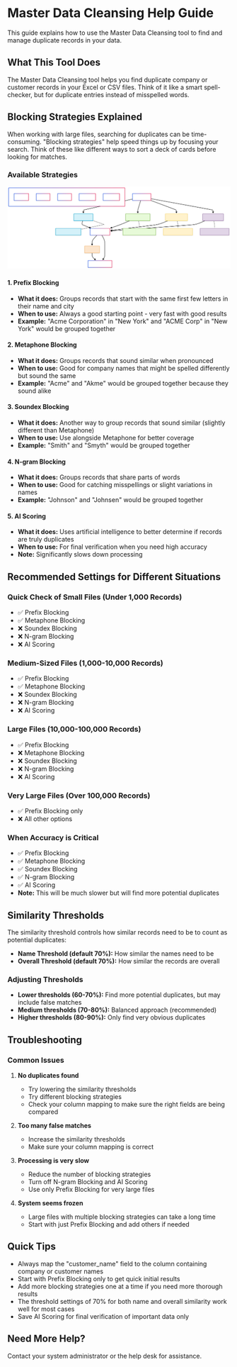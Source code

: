 # Master Data Cleansing Help Guide

This guide explains how to use the Master Data Cleansing tool to find and manage duplicate records in your data.

## What This Tool Does

The Master Data Cleansing tool helps you find duplicate company or customer records in your Excel or CSV files. Think of it like a smart spell-checker, but for duplicate entries instead of misspelled words.

## Blocking Strategies Explained

When working with large files, searching for duplicates can be time-consuming. "Blocking strategies" help speed things up by focusing your search. Think of these like different ways to sort a deck of cards before looking for matches.

### Available Strategies

![Blocking Strategies Illustration](BlockingStrategiesDiagram.svg)

#### 1. Prefix Blocking
- **What it does:** Groups records that start with the same first few letters in their name and city
- **When to use:** Always a good starting point - very fast with good results
- **Example:** "Acme Corporation" in "New York" and "ACME Corp" in "New York" would be grouped together

#### 2. Metaphone Blocking
- **What it does:** Groups records that sound similar when pronounced
- **When to use:** Good for company names that might be spelled differently but sound the same
- **Example:** "Acme" and "Akme" would be grouped together because they sound alike

#### 3. Soundex Blocking
- **What it does:** Another way to group records that sound similar (slightly different than Metaphone)
- **When to use:** Use alongside Metaphone for better coverage
- **Example:** "Smith" and "Smyth" would be grouped together

#### 4. N-gram Blocking
- **What it does:** Groups records that share parts of words
- **When to use:** Good for catching misspellings or slight variations in names
- **Example:** "Johnson" and "Johnsen" would be grouped together

#### 5. AI Scoring
- **What it does:** Uses artificial intelligence to better determine if records are truly duplicates
- **When to use:** For final verification when you need high accuracy
- **Note:** Significantly slows down processing

## Recommended Settings for Different Situations

### Quick Check of Small Files (Under 1,000 Records)
- ✅ Prefix Blocking
- ✅ Metaphone Blocking
- ❌ Soundex Blocking
- ❌ N-gram Blocking
- ❌ AI Scoring

### Medium-Sized Files (1,000-10,000 Records)
- ✅ Prefix Blocking
- ✅ Metaphone Blocking
- ❌ Soundex Blocking
- ❌ N-gram Blocking
- ❌ AI Scoring

### Large Files (10,000-100,000 Records)
- ✅ Prefix Blocking
- ❌ Metaphone Blocking
- ❌ Soundex Blocking
- ❌ N-gram Blocking
- ❌ AI Scoring

### Very Large Files (Over 100,000 Records)
- ✅ Prefix Blocking only
- ❌ All other options

### When Accuracy is Critical
- ✅ Prefix Blocking
- ✅ Metaphone Blocking
- ✅ Soundex Blocking
- ✅ N-gram Blocking
- ✅ AI Scoring
- **Note:** This will be much slower but will find more potential duplicates

## Similarity Thresholds

The similarity threshold controls how similar records need to be to count as potential duplicates:

- **Name Threshold (default 70%):** How similar the names need to be
- **Overall Threshold (default 70%):** How similar the records are overall

### Adjusting Thresholds

- **Lower thresholds (60-70%):** Find more potential duplicates, but may include false matches
- **Medium thresholds (70-80%):** Balanced approach (recommended)
- **Higher thresholds (80-90%):** Only find very obvious duplicates

## Troubleshooting

### Common Issues

1. **No duplicates found**
   - Try lowering the similarity thresholds
   - Try different blocking strategies
   - Check your column mapping to make sure the right fields are being compared

2. **Too many false matches**
   - Increase the similarity thresholds
   - Make sure your column mapping is correct

3. **Processing is very slow**
   - Reduce the number of blocking strategies
   - Turn off N-gram Blocking and AI Scoring
   - Use only Prefix Blocking for very large files

4. **System seems frozen**
   - Large files with multiple blocking strategies can take a long time
   - Start with just Prefix Blocking and add others if needed

## Quick Tips

- Always map the "customer_name" field to the column containing company or customer names
- Start with Prefix Blocking only to get quick initial results
- Add more blocking strategies one at a time if you need more thorough results
- The threshold settings of 70% for both name and overall similarity work well for most cases
- Save AI Scoring for final verification of important data only

## Need More Help?

Contact your system administrator or the help desk for assistance.
